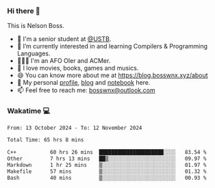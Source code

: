 ### Hi there 👋

<!--
**bosswnx/bosswnx** is a ✨ _special_ ✨ repository because its `README.md` (this file) appears on your GitHub profile.

Here are some ideas to get you started:

- 🔭 I’m currently working on ...
- 🌱 I’m currently learning ...
- 👯 I’m looking to collaborate on ...
- 🤔 I’m looking for help with ...
- 💬 Ask me about ...
- 📫 How to reach me: ...
- 😄 Pronouns: ...
- ⚡ Fun fact: ...
-->

This is Nelson Boss.

- 🏫 I'm a senior student at [@USTB](https://www.ustb.edu.cn/).
- 🌱 I’m currently interested in and learning Compilers & Programming Languages.
- 🧑🏻‍💻 I'm an AFO OIer and ACMer.
- 🥰 I love movies, books, games and musics.
- 😄 You can know more about me at https://blog.bosswnx.xyz/about
- 🔗 My personal [profile](https://bosswnx.xyz), [blog](https://blog.bosswnx.xyz) and [notebook](https://note.bosswnx.xyz) here.
- 📫 Feel free to reach me: bosswnx@outlook.com

### Wakatime 💻

<!--START_SECTION:waka-->

```txt
From: 13 October 2024 - To: 12 November 2024

Total Time: 65 hrs 8 mins

C++           60 hrs 26 mins  █████████████████████░░░░   83.54 %
Other         7 hrs 13 mins   ██▒░░░░░░░░░░░░░░░░░░░░░░   09.97 %
Markdown      1 hr 25 mins    ▒░░░░░░░░░░░░░░░░░░░░░░░░   01.97 %
Makefile      57 mins         ▒░░░░░░░░░░░░░░░░░░░░░░░░   01.32 %
Bash          40 mins         ▒░░░░░░░░░░░░░░░░░░░░░░░░   00.93 %
```

<!--END_SECTION:waka-->
